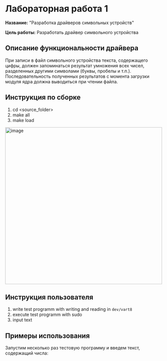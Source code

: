  # Лабораторная работа 1

**Название:** "Разработка драйверов символьных устройств"

**Цель работы:** Разработать драйвер символьного устройства

## Описание функциональности драйвера

При записи в файл символьного устройства текста, содержащего цифры, должен запоминаться результат умножения всех чисел, разделенных другими символами (буквы, пробелы и т.п.). Последовательность полученных результатов с момента загрузки модуля ядра должна выводиться при чтении файла.

## Инструкция по сборке

1. cd <source_folder>
2. make all
3. make load
   
<img width="500" alt="image" src="https://github.com/DeadInsideDora/IO/assets/148919379/9bc50308-4511-46df-816a-a80be93ecacd">

## Инструкция пользователя

1. write test programm with writing and reading in  `dev/vart8`
2. execute test programm with sudo  
3. input text

## Примеры использования

Запустим несколько раз тестовую программу и введем текст, содержащий числа:





